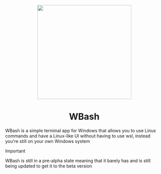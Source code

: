 <p align="center">
  <img src="https://github.com/MuffinLorde/wbash/blob/main/assets/logo.png" height="300">
  <h1 align="center">WBash</h1>
</p>

WBash is a simple terminal app for Windows that allows you to use Linux commands and have a Linux-like UI without having to use wsl, instead you're still on your own Windows system

>[!IMPORTANT]
>WBash is still in a pre-alpha state meaning that it barely has and is still being updated to get it to the beta version
